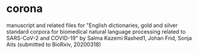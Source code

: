 # corona
manuscript and related files for "English dictionaries, gold and silver standard corpora for biomedical natural language processing related to SARS-CoV-2 and COVID-19" by Salma Kazemi Rashed1, Johan Frid, Sonja Aits (submitted to BioRxiv, 20200318)
